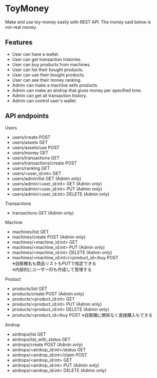 # ToyMoney
Make and use toy-money easily with REST API.
The money said below is not-real money.

## Features
- User can have a wallet.
- User can get transaction histories.
- User can buy products from machines.
- User can list their bought products.
- User can use their bought products.
- User can see their money ranking.
- Admin can make a machine sells products.
- Admin can make an airdrop that gives money per specified time.
- Admin can get all transaction history.
- Admin can control user's wallet.

## API endpoints
Users
- users/create POST
- users/assets GET
- users/assets/use POST
- users/money GET
- users/transactions GET
- users/transactions/create POST
- users/ranking GET
- users/<user_id:int> GET
- users/admin/list GET (Admin only)
- users/admin/<user_id:int> GET (Admin only)
- users/admin/<user_id:int> PUT (Admin only)
- users/admin/<user_id:int> DELETE (Admin only)

Transactions
- transactions GET (Admin only)

Machine
- machines/list GET
- machines/create POST (Admin only)
- machines/<machine_id:int> GET
- machines/<machine_id:int> PUT (Admin only)
- machines/<machine_id:int> DELETE  (Admin only)
- machines/<machine_id:int>/<product_id>/buy POST  
※自販機名も商品リストもPUTで指定できる  
※内部的にユーザーIDも作成して管理する  

Product
- products/list GET
- products/create POST (Admin only)
- products/<product_id:int> GET
- products/<product_id:int> PUT (Admin only)
- products/<product_id:int> DELETE (Admin only) 
- products/<product_id>/buy POST
※自販機に関係なく直接購入もできる

Airdrop
- airdrops/list GET
- airdrops/list_with_status GET
- airdrops/create POST (Admin only)
- airdrops/<airdrop_id:int>/status GET
- airdrops/<airdrop_id:int>/claim POST
- airdrops/<airdrop_id:int> GET
- airdrops/<airdrop_id:int> PUT (Admin only)
- airdrops/<airdrop_id:int> DELETE (Admin only) 
